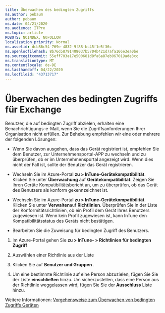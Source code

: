 ```yaml
---
title: Überwachen des bedingten Zugriffs
ms.author: pebaum
author: pebaum
ms.date: 04/21/2020
ms.audience: ITPro
ms.topic: article
ROBOTS: NOINDEX, NOFOLLOW
localization_priority: Normal
ms.assetid: dcb86c54-769e-4832-9f88-bc45f1e5f36c
ms.openlocfilehash: 8b76d58791408037b5704b421d7afa166e3ea0be
ms.sourcegitcommit: 55eff703a17e500681d8fa6a87eb067019ade3cc
ms.translationtype: MT
ms.contentlocale: de-DE
ms.lasthandoff: 04/22/2020
ms.locfileid: "43713717"
---
```

# <a name="monitoring-conditional-access-for-exchange"></a>Überwachen des bedingten Zugriffs für Exchange

Benutzer, die auf bedingten Zugriff abzielen, erhalten eine Benachrichtigungs-e-Mail, wenn Sie die Zugriffsanforderungen Ihrer Organisation nicht erfüllen. Zur Behebung empfehlen wir eine oder mehrere der folgenden Lösungen:
  
- Wenn Sie davon ausgehen, dass das Gerät registriert ist, empfehlen Sie dem Benutzer, zur Unternehmensportal-APP zu wechseln und zu überprüfen, ob er im Unternehmensportal angezeigt wird. Wenn dies nicht der Fall ist, sollte der Benutzer das Gerät registrieren.
    
- Wechseln Sie im Azure-Portal **zu \> InTune-Gerätekompatibilität**. Klicken Sie unter **Überwachung** auf **Gerätekompatibilität**. Zeigen Sie Ihren Geräte Kompatibilitätsbericht an, um zu überprüfen, ob das Gerät des Benutzers als konform gekennzeichnet ist. 
    
- Wechseln Sie im Azure-Portal **zu \> InTune-Gerätekompatibilität**. Klicken Sie unter **Verwalten**auf **Richtlinien**. Überprüfen Sie in der Liste der Konformitätsrichtlinien, ob ein Profil dem Gerät Ihres Benutzers zugewiesen ist. Wenn kein Profil zugewiesen ist, kann InTune den Kompatibilitätsstatus des Geräts nicht bestätigen. 
    
- Bearbeiten Sie die Zuweisung für bedingten Zugriff des Benutzers.
    
1. Im Azure-Portal gehen Sie **zu \> InTune- \> Richtlinien für bedingten Zugriff**
    
2. Auswählen einer Richtlinie aus der Liste
    
3. Klicken Sie auf **Benutzer und Gruppen** .
    
4. Um eine bestimmte Richtlinie auf eine Person abzuzielen, fügen Sie Sie der Liste **einschließen** hinzu. Um sicherzustellen, dass eine Person aus der Richtlinie weggelassen wird, fügen Sie Sie der **Ausschluss** Liste hinzu. 
    
Weitere Informationen: [Vorgehensweise zum Überwachen von bedingten Zugriffs Geräten](https://docs.microsoft.com/intune/conditional-access-exchange-monitor)
  

